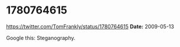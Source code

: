 # 1780764615
https://twitter.com/TomFrankly/status/1780764615
**Date:** 2009-05-13

Google this: Steganography.
